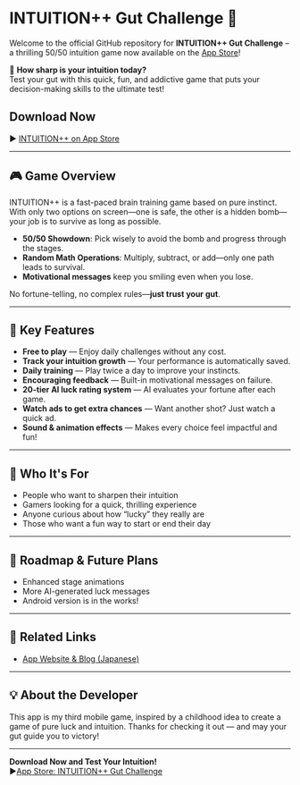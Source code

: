 # INTUITION++ Gut Challenge 🎯

Welcome to the official GitHub repository for **INTUITION++ Gut Challenge** – a thrilling 50/50 intuition game now available on the [App Store](https://apps.apple.com/us/app/intuition-gut-challenge/id6744003417)!

🧠 **How sharp is your intuition today?**  
Test your gut with this quick, fun, and addictive game that puts your decision-making skills to the ultimate test!

## Download Now

▶️ [INTUITION++ on App Store](https://apps.apple.com/us/app/intuition-gut-challenge/id6744003417)

---

## 🎮 Game Overview

INTUITION++ is a fast-paced brain training game based on pure instinct. With only two options on screen—one is safe, the other is a hidden bomb—your job is to survive as long as possible.

- **50/50 Showdown**: Pick wisely to avoid the bomb and progress through the stages.
- **Random Math Operations**: Multiply, subtract, or add—only one path leads to survival.
- **Motivational messages** keep you smiling even when you lose.

No fortune-telling, no complex rules—**just trust your gut**.

---

## 🌟 Key Features

- **Free to play** — Enjoy daily challenges without any cost.
- **Track your intuition growth** — Your performance is automatically saved.
- **Daily training** — Play twice a day to improve your instincts.
- **Encouraging feedback** — Built-in motivational messages on failure.
- **20-tier AI luck rating system** — AI evaluates your fortune after each game.
- **Watch ads to get extra chances** — Want another shot? Just watch a quick ad.
- **Sound & animation effects** — Makes every choice feel impactful and fun!

---

## 👥 Who It's For

- People who want to sharpen their intuition  
- Gamers looking for a quick, thrilling experience  
- Anyone curious about how “lucky” they really are  
- Those who want a fun way to start or end their day

---

## 🚧 Roadmap & Future Plans

- Enhanced stage animations
- More AI-generated luck messages
- Android version is in the works!

---

## 🔗 Related Links

- [App Website & Blog (Japanese)](https://appfreelife.com/?p=24)

---

## 💡 About the Developer

This app is my third mobile game, inspired by a childhood idea to create a game of pure luck and intuition. Thanks for checking it out — and may your gut guide you to victory!

---

**Download Now and Test Your Intuition!**  
▶[App Store: INTUITION++ Gut Challenge](https://apps.apple.com/us/app/intuition-gut-challenge/id6744003417)
